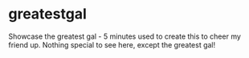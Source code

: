 # greatestgal
Showcase the greatest gal - 5 minutes used to create this to cheer my friend up. Nothing special to see here, except the greatest gal!
